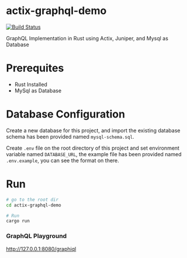 # actix-graphql-demo

[![Build Status](https://travis-ci.org/dwisulfahnur/actix-graphql-demo.svg?branch=master)](https://travis-ci.org/dwisulfahnur/actix-graphql-demo)

GraphQL Implementation in Rust using Actix, Juniper, and Mysql as Database

# Prerequites
- Rust Installed
- MySql as Database

# Database Configuration

Create a new database for this project, and import the existing database schema has been provided named ```mysql-schema.sql```.

Create ```.env``` file on the root directory of this project and set environment variable named ```DATABASE_URL```, the example file has been provided named ```.env.example```, you can see the format on there.

# Run


```sh
# go to the root dir
cd actix-graphql-demo

# Run
cargo run
```

### GraphQL Playground

http://127.0.0.1:8080/graphiql
